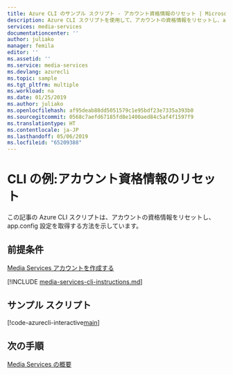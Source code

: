 ```yaml
---
title: Azure CLI のサンプル スクリプト - アカウント資格情報のリセット | Microsoft Docs
description: Azure CLI スクリプトを使用して、アカウントの資格情報をリセットし、app.config 設定を取得します。
services: media-services
documentationcenter: ''
author: juliako
manager: femila
editor: ''
ms.assetid: ''
ms.service: media-services
ms.devlang: azurecli
ms.topic: sample
ms.tgt_pltfrm: multiple
ms.workload: na
ms.date: 01/25/2019
ms.author: juliako
ms.openlocfilehash: af95deab88dd5051579c1e95bdf23e7335a393b0
ms.sourcegitcommit: 0568c7aefd67185fd8e1400aed84c5af4f1597f9
ms.translationtype: HT
ms.contentlocale: ja-JP
ms.lasthandoff: 05/06/2019
ms.locfileid: "65209388"
---
```

# <a name="cli-example-reset-the-account-credentials"></a>CLI の例:アカウント資格情報のリセット

この記事の Azure CLI スクリプトは、アカウントの資格情報をリセットし、app.config 設定を取得する方法を示しています。

## <a name="prerequisites"></a>前提条件 

[Media Services アカウントを作成する](create-account-cli-how-to.md)

[!INCLUDE [media-services-cli-instructions.md](../../../includes/media-services-cli-instructions.md)]

## <a name="example-script"></a>サンプル スクリプト

[!code-azurecli-interactive[main](../../../cli_scripts/media-services/reset-account-credentials/Reset-Account-Credentials.sh "Reset credentials")]

## <a name="next-steps"></a>次の手順

[Media Services の概要](media-services-overview.md)
